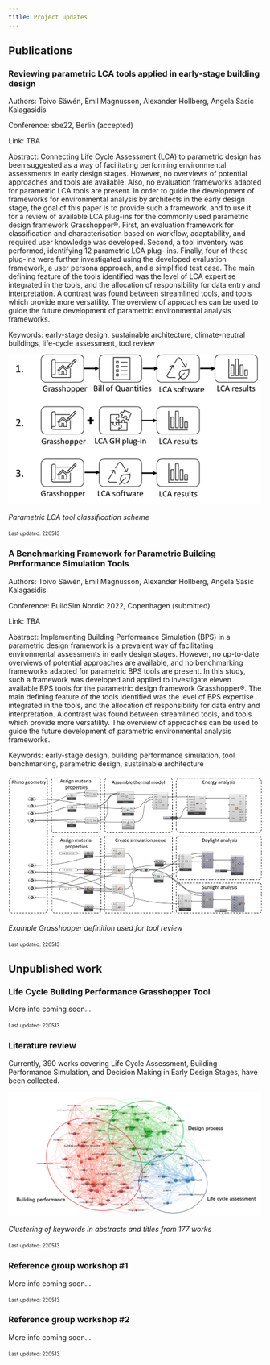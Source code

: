 ```yaml
---
title: Project updates
---
```


## Publications

### Reviewing parametric LCA tools applied in early-stage building design
Authors: Toivo Säwén, Emil Magnusson, Alexander Hollberg, Angela Sasic Kalagasidis

Conference: sbe22, Berlin (accepted)

Link: TBA

Abstract: Connecting Life Cycle Assessment (LCA) to parametric design has been suggested as a way of facilitating performing environmental assessments in early design stages. However, no overviews of potential approaches and tools are available. Also, no evaluation frameworks adapted for parametric LCA tools are present. In order to guide the development of frameworks for environmental analysis by architects in the early design stage, the goal of this paper is to provide such a framework, and to use it for a review of available LCA plug-ins for the commonly used parametric design framework Grasshopper®. First, an evaluation framework for classification and characterisation based on workflow, adaptability, and required user knowledge was developed. Second, a tool inventory was performed, identifying 12 parametric LCA plug- ins. Finally, four of these plug-ins were further investigated using the developed evaluation framework, a user persona approach, and a simplified test case. The main defining feature of the tools identified was the level of LCA expertise integrated in the tools, and the allocation of responsibility for data entry and interpretation. A contrast was found between streamlined tools, and tools which provide more versatility. The overview of approaches can be used to guide the future development of parametric environmental analysis frameworks.

Keywords: early-stage design, sustainable architecture, climate-neutral buildings, life-cycle assessment, tool review

![img](figures/lca-tool-review-paper.png)

*Parametric LCA tool classification scheme*

<font size="1">Last updated: 220513</font> 

### A Benchmarking Framework for Parametric Building Performance Simulation Tools
Authors: Toivo Säwén, Emil Magnusson, Alexander Hollberg, Angela Sasic Kalagasidis

Conference: BuildSim Nordic 2022, Copenhagen (submitted)

Link: TBA

Abstract: Implementing Building Performance Simulation (BPS) in a parametric design framework is a prevalent way of facilitating environmental assessments in early design stages. However, no up-to-date overviews of potential approaches are available, and no benchmarking frameworks adapted for parametric BPS tools are present. In this study, such a framework was developed and applied to investigate eleven available BPS tools for the parametric design framework Grasshopper®. The main defining feature of the tools identified was the level of BPS expertise integrated in the tools, and the allocation of responsibility for data entry and interpretation. A contrast was found between streamlined tools, and tools which provide more versatility. The overview of approaches can be used to guide the future development of parametric environmental analysis frameworks.

Keywords: early-stage design, building performance simulation, tool benchmarking, parametric design, sustainable architecture

![img](figures/bps-tool-review-paper.png)

*Example Grasshopper definition used for tool review*

<font size="1">Last updated: 220513</font> 

## Unpublished work

### Life Cycle Building Performance Grasshopper Tool
More info coming soon...

<font size="1">Last updated: 220513</font> 

### Literature review

Currently, 390 works covering Life Cycle Assessment, Building Performance Simulation, and Decision Making in Early Design Stages, have been collected.

![img](figures/literature-review.png)

*Clustering of keywords in abstracts and titles from 177 works*

<font size="1">Last updated: 220513</font> 

### Reference group workshop #1
More info coming soon...

<font size="1">Last updated: 220513</font> 

### Reference group workshop #2
More info coming soon...

<font size="1">Last updated: 220513</font> 